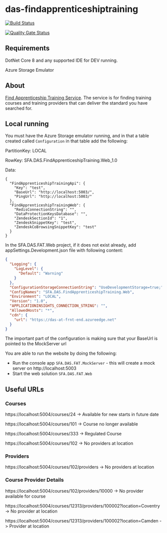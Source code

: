 # das-findapprenticeshiptraining


[![Build Status](https://sfa-gov-uk.visualstudio.com/Digital%20Apprenticeship%20Service/_apis/build/status/SkillsFundingAgency.das-findapprenticeshiptraining?branchName=master)](https://sfa-gov-uk.visualstudio.com/Digital%20Apprenticeship%20Service/_build/latest?definitionId=2181&branchName=master)

[![Quality Gate Status](https://sonarcloud.io/api/project_badges/measure?project=SkillsFundingAgency_das-findapprenticeshiptraining&metric=alert_status)](https://sonarcloud.io/dashboard?id=SkillsFundingAgency_das-findapprenticeshiptraining)

## Requirements

DotNet Core 8 and any supported IDE for DEV running.

Azure Storage Emulator

## About

[Find Apprenticeship Training Service](https://findapprenticeshiptraining.apprenticeships.education.gov.uk/). The service is for finding training courses and training providers that can deliver the standard you have searched for. 

## Local running

You must have the Azure Storage emulator running, and in that a table created called `Configuration` in that table add the following:

PartitionKey: LOCAL

RowKey: SFA.DAS.FindApprenticeshipTraining.Web_1.0

Data:
```
{
  "FindApprenticeshipTrainingApi": {
    "Key": "test",
    "BaseUrl": "http://localhost:5003/",
    "PingUrl": "http://localhost:5003/"
  },
  "FindApprenticeshipTrainingWeb": {
    "RedisConnectionString": "",
    "DataProtectionKeysDatabase": "",
    "ZendeskSectionId": "1",
    "ZendeskSnippetKey": "test",
    "ZendeskCoBrowsingSnippetKey": "test"
  }
}
```

In the SFA.DAS.FAT.Web project, if it does not exist already, add appSettings.Development.json file with following content:
```json
{
  "Logging": {
    "LogLevel": {
      "Default": "Warning"
    }
  },
  "ConfigurationStorageConnectionString": "UseDevelopmentStorage=true;",
  "ConfigNames": "SFA.DAS.FindApprenticeshipTraining.Web",
  "Environment": "LOCAL",
  "Version": "1.0",
  "APPLICATIONINSIGHTS_CONNECTION_STRING": "",
  "AllowedHosts": "*",
  "cdn": {
    "url": "https://das-at-frnt-end.azureedge.net"
  }
}
```


The important part of the configuration is making sure that your BaseUrl is pointed to the MockServer url

You are able to run the website by doing the following:
* Run the console app ```SFA.DAS.FAT.MockServer``` - this will create a mock server on http://localhost:5003
* Start the web solution ```SFA.DAS.FAT.Web```


## Useful URLs


### Courses
https://localhost:5004/courses/24 -> Available for new starts in future date

https://localhost:5004/courses/101 -> Course no longer available

https://localhost:5004/courses/333 -> Regulated Course

https://localhost:5004/courses/102 -> No providers at location

### Providers
https://localhost:5004/courses/102/providers -> No providers at location

### Course Provider Details
https://localhost:5004/courses/102/providers/10000 -> No provider available for course

https://localhost:5004/courses/12313/providers/100002?location=Coventry -> No provider at location

https://localhost:5004/courses/12313/providers/100002?location=Camden -> Provider at location
